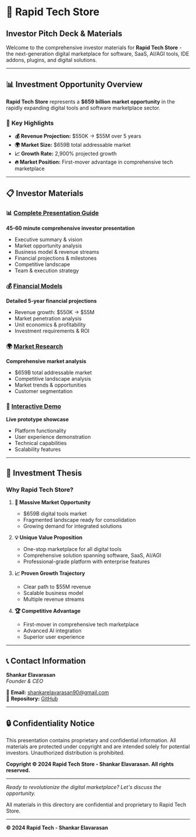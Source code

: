 # 🚀 Rapid Tech Store
## Investor Pitch Deck & Materials

Welcome to the comprehensive investor materials for **Rapid Tech Store** - the next-generation digital marketplace for software, SaaS, AI/AGI tools, IDE addons, plugins, and digital solutions.

---

## 📊 **Investment Opportunity Overview**

**Rapid Tech Store** represents a **$659 billion market opportunity** in the rapidly expanding digital tools and software marketplace sector.

### 🎯 **Key Highlights**
- **💰 Revenue Projection:** $550K → $55M over 5 years
- **🌍 Market Size:** $659B total addressable market
- **📈 Growth Rate:** 2,900% projected growth
- **🔥 Market Position:** First-mover advantage in comprehensive tech marketplace

---

## 📋 **Investor Materials**

### 📊 [Complete Presentation Guide](./INVESTOR_PRESENTATION_GUIDE.md)
**45-60 minute comprehensive investor presentation**
- Executive summary & vision
- Market opportunity analysis
- Business model & revenue streams
- Financial projections & milestones
- Competitive landscape
- Team & execution strategy

### 💰 [Financial Models](./financial-models/revenue-projections.md)
**Detailed 5-year financial projections**
- Revenue growth: $550K → $55M
- Market penetration analysis
- Unit economics & profitability
- Investment requirements & ROI

### 🌍 [Market Research](./market-research/market-analysis.md)
**Comprehensive market analysis**
- $659B total addressable market
- Competitive landscape analysis
- Market trends & opportunities
- Customer segmentation

### 🚀 [Interactive Demo](./prototype/index.html)
**Live prototype showcase**
- Platform functionality
- User experience demonstration
- Technical capabilities
- Scalability features

---

## 🎯 **Investment Thesis**

### **Why Rapid Tech Store?**

1. **🌊 Massive Market Opportunity**
   - $659B digital tools market
   - Fragmented landscape ready for consolidation
   - Growing demand for integrated solutions

2. **💡 Unique Value Proposition**
   - One-stop marketplace for all digital tools
   - Comprehensive solution spanning software, SaaS, AI/AGI
   - Professional-grade platform with enterprise features

3. **📈 Proven Growth Trajectory**
   - Clear path to $55M revenue
   - Scalable business model
   - Multiple revenue streams

4. **🏆 Competitive Advantage**
   - First-mover in comprehensive tech marketplace
   - Advanced AI integration
   - Superior user experience

---

## 📞 **Contact Information**

**Shankar Elavarasan**  
*Founder & CEO*

📧 **Email:** [shankarelavarasan90@gmail.com](mailto:shankarelavarasan90@gmail.com)  
🔗 **Repository:** [GitHub](https://github.com/shankarelavarasan/Rapidtechstore-pitch-deck)

---

## 🔒 **Confidentiality Notice**

This presentation contains proprietary and confidential information. All materials are protected under copyright and are intended solely for potential investors. Unauthorized distribution is prohibited.

**Copyright © 2024 Rapid Tech Store - Shankar Elavarasan. All rights reserved.**

---

*Ready to revolutionize the digital marketplace? Let's discuss the opportunity.*

All materials in this directory are confidential and proprietary to Rapid Tech Store.

---
**© 2024 Rapid Tech - Shankar Elavarasan**